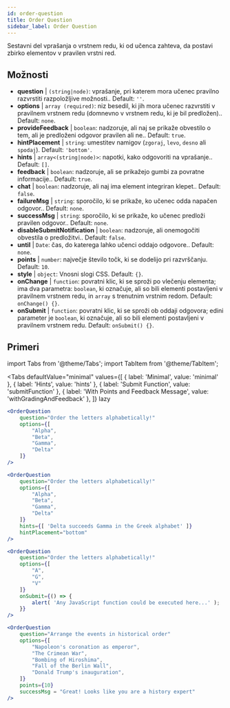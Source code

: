 ```yaml
---
id: order-question
title: Order Question
sidebar_label: Order Question
---
```


Sestavni del vprašanja o vrstnem redu, ki od učenca zahteva, da postavi zbirko elementov v pravilen vrstni red.

## Možnosti

* __question__ | `(string|node)`: vprašanje, pri katerem mora učenec pravilno razvrstiti razpoložljive možnosti.. Default: `''`.
* __options__ | `array (required)`: niz besedil, ki jih mora učenec razvrstiti v pravilnem vrstnem redu (domnevno v vrstnem redu, ki je bil predložen).. Default: `none`.
* __provideFeedback__ | `boolean`: nadzoruje, ali naj se prikaže obvestilo o tem, ali je predloženi odgovor pravilen ali ne.. Default: `true`.
* __hintPlacement__ | `string`: umestitev namigov (`zgoraj`, `levo`, `desno` ali `spodaj`). Default: `'bottom'`.
* __hints__ | `array<(string|node)>`: napotki, kako odgovoriti na vprašanje.. Default: `[]`.
* __feedback__ | `boolean`: nadzoruje, ali se prikažejo gumbi za povratne informacije.. Default: `true`.
* __chat__ | `boolean`: nadzoruje, ali naj ima element integriran klepet.. Default: `false`.
* __failureMsg__ | `string`: sporočilo, ki se prikaže, ko učenec odda napačen odgovor.. Default: `none`.
* __successMsg__ | `string`: sporočilo, ki se prikaže, ko učenec predloži pravilen odgovor.. Default: `none`.
* __disableSubmitNotification__ | `boolean`: nadzoruje, ali onemogočiti obvestila o predložitvi.. Default: `false`.
* __until__ | `Date`: čas, do katerega lahko učenci oddajo odgovore.. Default: `none`.
* __points__ | `number`: največje število točk, ki se dodelijo pri razvrščanju. Default: `10`.
* __style__ | `object`: Vnosni slogi CSS. Default: `{}`.
* __onChange__ | `function`: povratni klic, ki se sproži po vlečenju elementa; ima dva parametra: `boolean`, ki označuje, ali so bili elementi postavljeni v pravilnem vrstnem redu, in `array` s trenutnim vrstnim redom. Default: `onChange() {}`.
* __onSubmit__ | `function`: povratni klic, ki se sproži ob oddaji odgovora; edini parameter je `boolean`, ki označuje, ali so bili elementi postavljeni v pravilnem vrstnem redu. Default: `onSubmit() {}`.


## Primeri

import Tabs from '@theme/Tabs';
import TabItem from '@theme/TabItem';

<Tabs
    defaultValue="minimal"
    values={[
        { label: 'Minimal', value: 'minimal' },
        { label: 'Hints', value: 'hints' },
        { label: 'Submit Function', value: 'submitFunction' },
        { label: 'With Points and Feedback Message', value: 'withGradingAndFeedback' },
    ]}
    lazy
>

<TabItem value="minimal">

```jsx live
<OrderQuestion
    question="Order the letters alphabetically!"
    options={[
        "Alpha",
        "Beta",
        "Gamma",
        "Delta"
    ]}
/>
```
</TabItem>

<TabItem value="hints">

```jsx live
<OrderQuestion
    question="Order the letters alphabetically!"
    options={[
        "Alpha",
        "Beta",
        "Gamma",
        "Delta"
    ]}
    hints={[ 'Delta succeeds Gamma in the Greek alphabet' ]}
    hintPlacement="bottom"
/>
```
</TabItem>

<TabItem value="submitFunction">

```jsx live
<OrderQuestion
    question="Order the letters alphabetically!"
    options={[
        "A",
        "G",
        "V"
    ]}
    onSubmit={() => {
        alert( 'Any JavaScript function could be executed here...' );
    }}
/>
```
</TabItem>

<TabItem value="withGradingAndFeedback">

```jsx live
<OrderQuestion
    question="Arrange the events in historical order"
    options={[
        "Napoleon's coronation as emperor",
        "The Crimean War",
        "Bombing of Hiroshima",
        "Fall of the Berlin Wall",
        "Donald Trump's inauguration",
    ]}
    points={10}
    successMsg = "Great! Looks like you are a history expert"
/>
```
</TabItem>

</Tabs>
